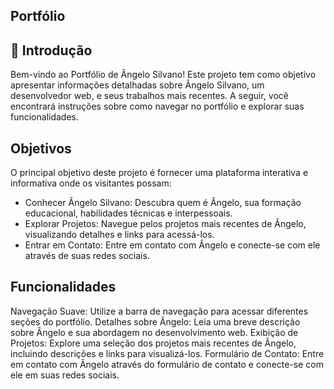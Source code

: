 ## Portfólio 

## 📌 Introdução
Bem-vindo ao Portfólio de Ângelo Silvano! Este projeto tem como objetivo apresentar informações detalhadas sobre Ângelo Silvano, um desenvolvedor web, e seus trabalhos mais recentes. A seguir, você encontrará instruções sobre como navegar no portfólio e explorar suas funcionalidades.

## Objetivos
O principal objetivo deste projeto é fornecer uma plataforma interativa e informativa onde os visitantes possam:

* Conhecer Ângelo Silvano: Descubra quem é Ângelo, sua formação educacional, habilidades técnicas e interpessoais.
* Explorar Projetos: Navegue pelos projetos mais recentes de Ângelo, visualizando detalhes e links para acessá-los.
* Entrar em Contato: Entre em contato com Ângelo e conecte-se com ele através de suas redes sociais.

## Funcionalidades
Navegação Suave: Utilize a barra de navegação para acessar diferentes seções do portfólio.
Detalhes sobre Ângelo: Leia uma breve descrição sobre Ângelo e sua abordagem no desenvolvimento web.
Exibição de Projetos: Explore uma seleção dos projetos mais recentes de Ângelo, incluindo descrições e links para visualizá-los.
Formulário de Contato: Entre em contato com Ângelo através do formulário de contato e conecte-se com ele em suas redes sociais.
